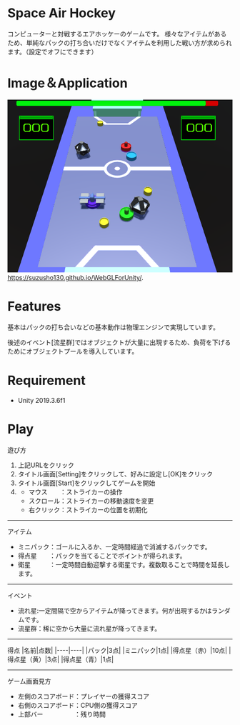 # Space Air Hockey
コンピューターと対戦するエアホッケーのゲームです。
様々なアイテムがあるため、単純なパックの打ち合いだけでなくアイテムを利用した戦い方が求められます。（設定でオフにできます）

# Image＆Application
![Game Image](https://github.com/SuzuSho130/Space-Air-Hockey/blob/Application/Images/Image.png)
https://suzusho130.github.io/WebGLForUnity/.

# Features
基本はパックの打ち合いなどの基本動作は物理エンジンで実現しています。

後述のイベント[流星群]ではオブジェクトが大量に出現するため、負荷を下げるためにオブジェクトプールを導入しています。

# Requirement
+ Unity 2019.3.6f1

# Play
遊び方
1. 上記URLをクリック
2. タイトル画面[Setting]をクリックして、好みに設定し[OK]をクリック
3. タイトル画面[Start]をクリックしてゲームを開始
4. 
    + マウス　　：ストライカーの操作
    + スクロール：ストライカーの移動速度を変更
    + 右クリック：ストライカーの位置を初期化
---
アイテム

+ ミニパック：ゴールに入るか、一定時間経過で消滅するパックです。
+ 得点星　　：パックを当てることでポイントが得られます。
+ 衛星　　　：一定時間自動迎撃する衛星です。複数取ることで時間を延長します。
---
イベント

+ 流れ星:一定間隔で空からアイテムが降ってきます。何が出現するかはランダムです。
+ 流星群：稀に空から大量に流れ星が降ってきます。

---
得点
|名前|点数|
|----|----|
|パック|3点|
|ミニパック|1点|
|得点星（赤）|10点|
|得点星（黄）|3点|
|得点星（青）|1点|

---
ゲーム画面見方

+ 左側のスコアボード：プレイヤーの獲得スコア
+ 右側のスコアボード：CPU側の獲得スコア
+ 上部バー　　　　　：残り時間
